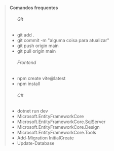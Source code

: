 > ####  Comandos frequentes
><ul>
> <h6>Git</h6>
>   <li>git add .</li>
>   <li>git commit -m "alguma coisa para atualizar"</li>
>   <li>git push origin main</li>
>   <li>git pull origin main</li>
> </ul>
> <ul>
> <h6>Frontend</h6>
>   <li>npm create vite@latest</li>
>   <li>npm install</li>
> </ul>
> <ul>
> <h6>C#</h6>
>   <li>dotnet run dev</li>
>   <li>Microsoft.EntityFrameworkCore</li>
>   <li>Microsoft.EntityFrameworkCore.SqlServer</li>
>   <li>Microsoft.EntityFrameworkCore.Design</li>
>   <li>Microsoft.EntityFrameworkCore.Tools</li>
>   <li>Add-Migration InitialCreate</li>
>   <li>Update-Database</li>
> </ul>


